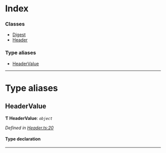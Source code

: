 

# Index

### Classes

* [Digest](../classes/_header_.digest.md)
* [Header](../classes/_header_.header.md)

### Type aliases

* [HeaderValue](_header_.md#headervalue)

---

# Type aliases

<a id="headervalue"></a>

##  HeaderValue

**Ƭ HeaderValue**: *`object`*

*Defined in [Header.ts:20](https://github.com/polkadot-js/api/blob/c7cd9cd/packages/types/src/Header.ts#L20)*

#### Type declaration

___

